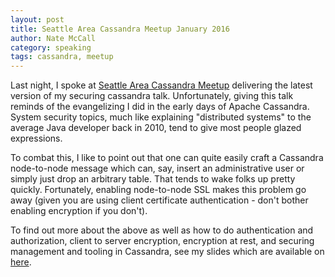 ```yaml
---
layout: post
title: Seattle Area Cassandra Meetup January 2016
author: Nate McCall
category: speaking
tags: cassandra, meetup
---
```


Last night, I spoke at [Seattle Area Cassandra Meetup](http://www.meetup.com/Cassandra-Seattle-Users/events/227675496/)
delivering the latest version of my securing cassandra talk. Unfortunately, giving this talk reminds of the evangelizing I did in the early days of Apache Cassandra. System security topics, much like explaining "distributed systems" to the average Java developer back in 2010, tend to give most people glazed expressions.

To combat this, I like to point out that one can quite easily craft a Cassandra node-to-node message which can, say, insert an administrative user or simply just drop an arbitrary table. That tends to wake folks up pretty quickly. Fortunately, enabling node-to-node SSL makes this problem go away (given you are using client certificate authentication - don't bother enabling encryption if you don't). 

To find out more about the above as well as how to do authentication and authorization, client to server encryption, encryption at rest, and securing management and tooling in Cassandra, see my slides which are available on [here](http://www.slideshare.net/zznate/seattle-c-meetup-hardening-cassandra-for-compliance-or-paranoia).
